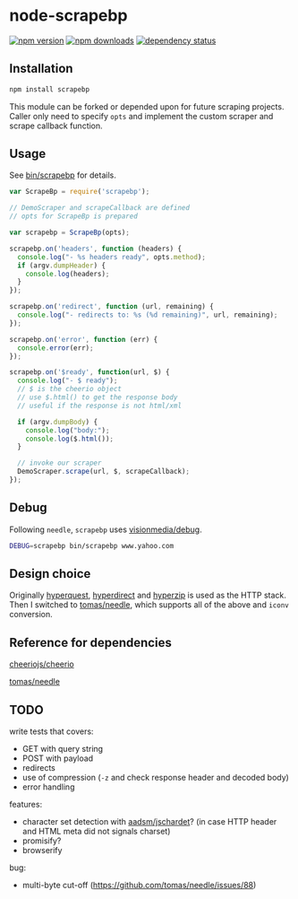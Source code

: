 # node-scrapebp

[![npm version](https://img.shields.io/npm/v/scrapebp.svg?style=flat-square)](https://www.npmjs.com/scrapebp)
[![npm downloads](https://img.shields.io/npm/l/scrapebp.svg?style=flat-square)](https://www.npmjs.com/scrapebp)
[![dependency status](https://img.shields.io/david/leesei/node-scrapebp.svg?style=flat-square)](https://david-dm.org/leesei/node-scrapebp)

## Installation

```bash
npm install scrapebp
```

This module can be forked or depended upon for future scraping projects.  
Caller only need to specify `opts` and implement the custom scraper and scrape callback function.

## Usage

See [bin/scrapebp](bin/scrapebp) for details.

```javascript
var ScrapeBp = require('scrapebp');

// DemoScraper and scrapeCallback are defined
// opts for ScrapeBp is prepared

var scrapebp = ScrapeBp(opts);

scrapebp.on('headers', function (headers) {
  console.log("- %s headers ready", opts.method);
  if (argv.dumpHeader) {
    console.log(headers);
  }
});

scrapebp.on('redirect', function (url, remaining) {
  console.log("- redirects to: %s (%d remaining)", url, remaining);
});

scrapebp.on('error', function (err) {
  console.error(err);
});

scrapebp.on('$ready', function(url, $) {
  console.log("- $ ready");
  // $ is the cheerio object
  // use $.html() to get the response body
  // useful if the response is not html/xml

  if (argv.dumpBody) {
    console.log("body:");
    console.log($.html());
  }

  // invoke our scraper
  DemoScraper.scrape(url, $, scrapeCallback);
});
```

## Debug

Following `needle`, `scrapebp` uses [visionmedia/debug](https://github.com/visionmedia/debug).

```sh
DEBUG=scrapebp bin/scrapebp www.yahoo.com
```

## Design choice

Originally [hyperquest](https://github.com/hyperquest/hyperquest), [hyperdirect](https://github.com/hyperquest/hyperdirect) and [hyperzip](https://github.com/hyperquest/hyperzip) is used as the HTTP stack.
Then I switched to [tomas/needle](https://github.com/tomas/needle), which supports all of the above and `iconv` conversion.

## Reference for dependencies 

[cheeriojs/cheerio](https://github.com/cheeriojs/cheerio)

[tomas/needle](https://github.com/tomas/needle)

## TODO

write tests that covers:
- GET with query string
- POST with payload
- redirects
- use of compression (`-z` and check response header and decoded body)
- error handling

features:
- character set detection with [aadsm/jschardet](https://github.com/aadsm/jschardet)? (in case HTTP header and HTML meta did not signals charset)
- promisify?
- browserify

bug:
- multi-byte cut-off (https://github.com/tomas/needle/issues/88)
